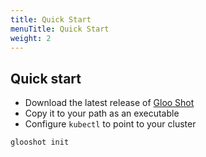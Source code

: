 ```yaml
---
title: Quick Start
menuTitle: Quick Start
weight: 2
---
```


## Quick start

- Download the latest release of [Gloo Shot](https://github.com/solo-io/glooshot/releases)
- Copy it to your path as an executable
- Configure `kubectl` to point to your cluster

```bash
glooshot init
```
